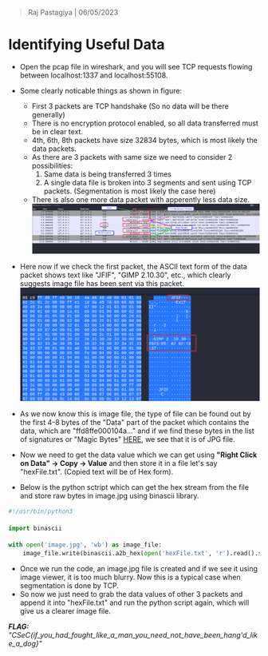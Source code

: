 > Raj Pastagiya | 06/05/2023

# Identifying Useful Data
- Open the pcap file in wireshark, and you will see TCP requests flowing between localhost:1337 and localhost:55108.
- Some clearly noticable things as shown in figure:
	- First 3 packets are TCP handshake (So no data will be there generally)
	- There is no encryption protocol enabled, so all data transferred must be in clear text.
	- 4th, 6th, 8th packets have size 32834 bytes, which is most likely the data packets.
	- As there are 3 packets with same size we need to consider 2 possibilities:
		1. Same data is being transferred 3 times
		2. A single data file is broken into 3 segments and sent using TCP packets. (Segmentation is most likely the case here)
	- There is also one more data packet with apperently less data size.
![](./images/01-pcap-analysis.png)

- Here now if we check the first packet, the ASCII text form of the data packet shows text like "JFIF", "GIMP 2.10.30", etc., which clearly suggests image file has been sent via this packet.
![](./images/02-data.png)

- As we now know this is image file, the type of file can be found out by the first 4-8 bytes of the "Data" part of the packet which contains the data, which are "ffd8ffe000104a..." and if we find these bytes in the list of signatures or "Magic Bytes" [HERE](https://en.wikipedia.org/wiki/List_of_file_signatures#:~:text=This%20is%20a%20list%20of,magic%20numbers%20or%20Magic%20Bytes.), we see that it is of JPG file.
- Now we need to get the data value which we can get using **"Right Click on Data" -> Copy -> Value** and then store it in a file let's say "hexFile.txt". (Copied text will be of Hex form).
- Below is the python sctript which can get the hex stream from the file and store raw bytes in image.jpg using binascii library.
```python
#!/usr/bin/python3

import binascii

with open('image.jpg', 'wb') as image_file:
    image_file.write(binascii.a2b_hex(open('hexFile.txt', 'r').read().strip().replace(' ', '').replace('\n', '')))
```
- Once we run the code, an image.jpg file is created and if we see it using image viewer, it is too much blurry. Now this is a typical case when segmentation is done by TCP.
- So now we just need to grab the data values of other 3 packets and append it into "hexFile.txt" and run the python script again, which will give us a clearer image file.

***FLAG:** "CSeC{if_you_had_fought_like_a_man_you_need_not_have_been_hang'd_like_a_dog}"*